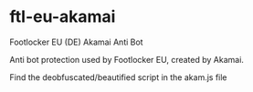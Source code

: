 # ftl-eu-akamai
Footlocker EU (DE) Akamai Anti Bot 

Anti bot protection used by Footlocker EU, created by Akamai.

Find the deobfuscated/beautified script in the akam.js file
